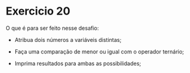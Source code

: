 # Exercicio 20

O que é para ser feito nesse desafio:

-   Atribua dois números a variáveis distintas;

-   Faça uma comparação de menor ou igual com o operador ternário;

-   Imprima resultados para ambas as possibilidades;
